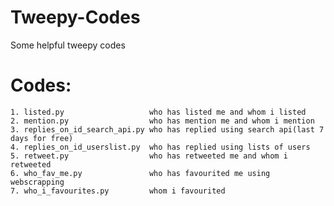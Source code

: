 # Tweepy-Codes
Some helpful tweepy codes

<h1>Codes:</h1>
 
    1. listed.py                   who has listed me and whom i listed
    2. mention.py                  who has mention me and whom i mention
    3. replies_on_id_search_api.py who has replied using search api(last 7 days for free)
    4. replies_on_id_userslist.py  who has replied using lists of users
    5. retweet.py                  who has retweeted me and whom i retweeted
    6. who_fav_me.py               who has favourited me using webscrapping
    7. who_i_favourites.py         whom i favourited
  
